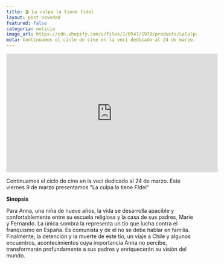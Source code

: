 ```yaml
---
title: 🎬 La culpa la tiene fidel
layout: post-novedad
featured: false
categoria: noticia
image_url: https://cdn.shopify.com/s/files/1/0547/1973/products/LaCulpaLaTieneFidel.jpg?v=1441113644
meta: Continuamos el ciclo de cine en la veci dedicado al 24 de marzo. Este viernes 9 de marzo preentamos <b>La culpa la tiene fidel</b>
---
```


<iframe width="560" height="315" src="https://www.youtube.com/embed/S1GgizgqJVs" frameborder="0" allow="autoplay; encrypted-media" allowfullscreen></iframe>

Continuamos el ciclo de cine en la veci dedicado al 24 de marzo. Este viernes 9 de marzo presentamos "La culpa la tiene FIdel"

<b>Sinopsis</b>

Para Anna, una niña de nueve años, la vida se desarrolla apacible y confortablemente entre su escuela religiosa y la casa de sus padres, Marie y Fernando. La única sombra la representa un tío que lucha contra el franquismo en España. Es comunista y de él no se debe hablar en familia. Finalmente, la detención y la muerte de este tío, un viaje a Chile y algunos encuentros, acontecimientos cuya importancia Anna no percibe, transformarán profundamente a sus padres y enriquecerán su visión del mundo.

